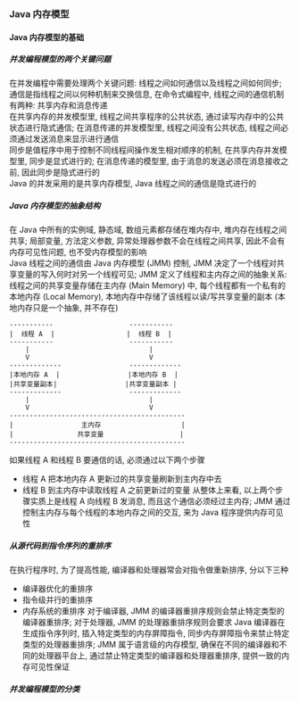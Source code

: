 ### Java 内存模型

#### Java 内存模型的基础
##### 并发编程模型的两个关键问题
在并发编程中需要处理两个关键问题: 线程之间如何通信以及线程之间如何同步; 通信是指线程之间以何种机制来交换信息, 在命令式编程中, 线程之间的通信机制有两种: 共享内存和消息传递  
在共享内存的并发模型里, 线程之间共享程序的公共状态, 通过读写内存中的公共状态进行隐式通信; 在消息传递的并发模型里, 线程之间没有公共状态, 线程之间必须通过发送消息来显示进行通信  
同步是值程序中用于控制不同线程间操作发生相对顺序的机制, 在共享内存并发模型里, 同步是显式进行的; 在消息传递的模型里, 由于消息的发送必须在消息接收之前, 因此同步是隐式进行的  
Java 的并发采用的是共享内存模型, Java 线程之间的通信是隐式进行的

##### Java 内存模型的抽象结构
在 Java 中所有的实例域, 静态域, 数组元素都存储在堆内存中, 堆内存在线程之间共享; 局部变量, 方法定义参数, 异常处理器参数不会在线程之间共享, 因此不会有内存可见性问题, 也不受内存模型的影响  
Java 线程之间的通信由 Java 内存模型 (JMM) 控制, JMM 决定了一个线程对共享变量的写入何时对另一个线程可见; JMM 定义了线程和主内存之间的抽象关系: 线程之间的共享变量存储在主内存 (Main Memory) 中, 每个线程都有一个私有的本地内存 (Local Memory), 本地内存中存储了该线程以读/写共享变量的副本 (本地内存只是一个抽象, 并不存在)
```
-----------                   -----------
|  线程 A  |                  |  线程 B  |
-----------                   -----------
    |                              |
    V                              V
-------------                 -------------
|本地内存 A  |                 |本地内存 B  |
|共享变量副本|                 |共享变量副本 |  
-------------                 -------------    
    |                              |
    V                              V
--------------------------------------------
|                 主内存                    |
|                共享变量                   |
--------------------------------------------
```
如果线程 A 和线程 B 要通信的话, 必须通过以下两个步骤
- 线程 A 把本地内存 A 更新过的共享变量刷新到主内存中去
- 线程 B 到主内存中读取线程 A 之前更新过的变量
从整体上来看, 以上两个步骤实质上是线程 A 向线程 B 发消息, 而且这个通信必须经过主内存; JMM 通过控制主内存与每个线程的本地内存之间的交互, 来为 Java 程序提供内存可见性

##### 从源代码到指令序列的重排序
在执行程序时, 为了提高性能, 编译器和处理器常会对指令做重新排序, 分以下三种
- 编译器优化的重排序
- 指令级并行的重排序
- 内存系统的重排序
对于编译器, JMM 的编译器重排序规则会禁止特定类型的编译器重排序; 对于处理器, JMM 的处理器重排序规则会要求 Java 编译器在生成指令序列时, 插入特定类型的内存屏障指令, 同步内存屏障指令来禁止特定类型的处理器重排序; JMM 属于语言级的内存模型, 确保在不同的编译器和不同的处理器平台上, 通过禁止特定类型的编译器和处理器重排序, 提供一致的内存可见性保证

##### 并发编程模型的分类
